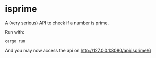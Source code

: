 # isprime

A (very serious) API to check if a number is prime.

Run with:
```
cargo run
```

And you may now access the api on http://127.0.0.1:8080/api/isprime/6
